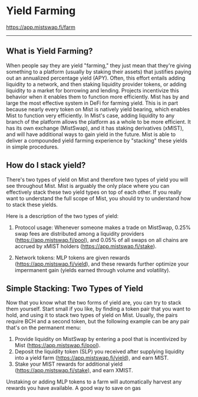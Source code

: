 # Yield Farming

<https://app.mistswap.fi/farm>

---

## What is Yield Farming? 

When people say they are yield "farming," they just mean that they're giving something to a platform (usually by staking their assets) that justifies paying out an annualized percentage yield (APY). Often, this effort entails adding liquidity to a network, and then staking liquidity provider tokens, or adding liquidity to a market for borrowing and lending. Projects incentivize this behavior when it enables them to function more efficiently. Mist has by and large the most effective system in DeFi for farming yield. This is in part because nearly every token on Mist is natively yield bearing, which enables Mist to function very efficiently. In Mist's case, adding liquidity to any branch of the platform allows the platform as a whole to be more efficient. It has its own exchange (MistSwap), and it has staking derivatives (xMIST), and will have additional ways to gain yield in the future. Mist is able to deliver a compounded yield farming experience by "stacking" these yields in simple procedures.

## How do I stack yield?

There's two types of yield on Mist and therefore two types of yield you will see throughout Mist. Mist is arguably the only place where you can effectively stack these two yield types on top of each other. If you really want to understand the full scope of Mist, you should try to understand how to stack these yields. 

Here is a description of the two types of yield:

1. Protocol usage: Whenever someone makes a trade on MistSwap, 0.25% swap fees are distributed among a liquidity providers (<https://app.mistswap.fi/pool>), and 0.05% of all swaps on all chains are accrued by xMIST holders (<https://app.mistswap.fi/stake>).

2. Network tokens: MLP tokens are given rewards (<https://app.mistswap.fi/yield>), and these rewards further optimize your impermanent gain (yields earned through volume and volatility).

## Simple Stacking: Two Types of Yield
Now that you know what the two forms of yield are, you can try to stack them yourself. Start small if you like, by finding a token pair that you want to hold, and using it to stack two types of yield on Mist. Usually, the pairs require BCH and a second token, but the following example can be any pair that's on the permanent menu:

1. Provide liquidity on MistSwap by entering a pool that is incentivized by Mist (<https://app.mistswap.fi/pool>).
2. Deposit the liquidity token (SLP) you received after supplying liquidity into a yield farm (<https://app.mistswap.fi/yield>), and earn MIST.
3. Stake your MIST rewards for additional yield (<https://app.mistswap.fi/stake>), and earn XMIST.

Unstaking or adding MLP tokens to a farm will automatically harvest any rewards you have available. A good way to save on gas
